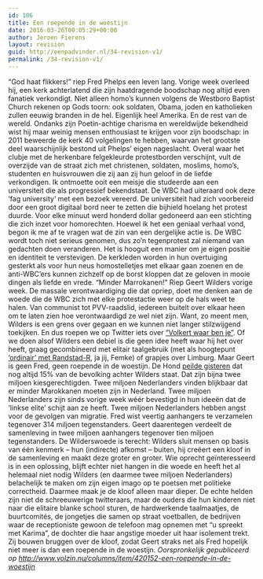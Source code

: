 ```yaml
---
id: 106
title: Een roepende in de woestijn
date: 2016-03-26T00:05:29+00:00
author: Jeroen Fierens
layout: revision
guid: http://eenpadvinder.nl/34-revision-v1/
permalink: /34-revision-v1/
---
```

“God haat flikkers!” riep Fred Phelps een leven lang. Vorige week overleed hij, een kerk achterlatend die zijn haatdragende boodschap nog altijd even fanatiek verkondigt. Niet alleen homo’s kunnen volgens de Westboro Baptist Church rekenen op Gods toorn: ook soldaten, Obama, joden en katholieken zullen eeuwig branden in de hel. Eigenlijk heel Amerika. En de rest van de wereld.  Ondanks zijn Poetin-achtige charisma en wereldwijde bekendheid wist hij maar weinig mensen enthousiast te krijgen voor zijn boodschap: in 2011 beweerde de kerk 40 volgelingen te hebben, waarvan het grootste deel waarschijnlijk bestond uit Phelps’ eigen nageslacht. Overal waar het clubje met de herkenbare felgekleurde protestborden verschijnt, vult de overzijde van de straat zich met christenen, soldaten, moslims, homo’s, studenten en huisvrouwen die zij aan zij hun geloof in de liefde verkondigen. Ik ontmoette ooit een meisje die studeerde aan een universiteit die als progressief bekendstaat. De WBC had uiteraard ook deze ‘fag university’ met een bezoek vereerd. De universiteit had zich voorbereid door een groot digitaal bord neer te zetten die bijhield hoelang het protest duurde. Voor elke minuut werd honderd dollar gedoneerd aan een stichting die zich inzet voor homorechten.  Hoewel ik het een geniaal verhaal vond, begon ik me af te vragen wat de zin van een dergelijke actie is. De WBC wordt toch niet serieus genomen, dus zo’n tegenprotest zal niemand van gedachten doen veranderen. Het is hooguit een manier om je eigen positie en identiteit te verstevigen. De kerkleden worden in hun overtuiging gesterkt als voor hun neus homostelletjes met elkaar gaan zoenen en de anti-WBC’ers kunnen zichzelf op de borst kloppen dat ze geloven in mooie dingen als liefde en vrede.  “Minder Marrokanen!” Riep Geert Wilders vorige week. De massale verontwaardiging die dat opriep, doet me denken aan de woede die de WBC zich met elke protestactie weer op de hals weet te halen. Van communist tot PVV-raadslid, iedereen buitelt over elkaar heen om te laten zien hoe verontwaardigd ze wel niet zijn. Want, zo meent men, Wilders is een grens over gegaan en we kunnen niet langer stilzwijgend toekijken. En dus roepen we op Twitter iets over [“Volkert waar ben je”](https://twitter.com/thijsromer/status/446574714111406081). Of we doen alsof Wilders een debiel is die geen idee heeft waar hij het over heeft, graag gecombineerd met elitair taalgebruik (met als hoogtepunt [‘ordinair’ met Randstad-R](https://twitter.com/FemkeHalsema/status/446393365815644160), ja jij, Femke) of grapjes over Limburg.  Maar Geert is geen Fred, geen roepende in de woestijn. De Hond [peilde gisteren](http://politiek.blog.nl/peilingen/2014/03/23/peiling-de-hond-pvv-verliest-vijf-zetels) dat nog altijd 15% van de bevolking achter Wilders staat. Dat zijn bijna twee miljoen kiesgerechtigden. Twee miljoen Nederlanders vinden blijkbaar dat er minder Marokkanen moeten zijn in Nederland. Twee miljoen Nederlanders zijn sinds vorige week wéér bevestigd in hun ideeën dat de ‘linkse elite’ schijt aan ze heeft. Twee miljoen Nederlanders hebben angst voor de gevolgen van migratie. Fred wist veertig aanhangers te verzamelen tegenover 314 miljoen tegenstanders. Geert daarentegen verdeelt de samenleving in twee miljoen aanhangers tegenover tien miljoen tegenstanders.  De Wilderswoede is terecht: Wilders sluit mensen op basis van één kenmerk – hun (indirecte) afkomst – buiten, hij creëert een kloof in de samenleving en maakt deze groter en groter. Wie oprecht geïnteresseerd is in een oplossing, blijft echter niet hangen in die woede en heeft het al helemaal niet nodig Wilders (en daarmee twee miljoen Nederlanders) belachelijk te maken om zijn eigen imago op te poetsen met politieke correctheid. Daarmee maak je de kloof alleen maar dieper. De echte helden zijn niet de schreeuwerige twitteraars, maar de ouders die hun kinderen niet naar die elitaire blanke school sturen, de hardwerkende taalmaatjes, de buurtcomités, de jongetjes die samen op straat voetballen, de bedrijven waar de receptioniste gewoon de telefoon mag opnemen met “u spreekt met Karima”, de dochter die haar angstige moeder uit haar isolement trekt. Zij bouwen bruggen over de kloof, zodat Geert straks net als Fred hopelijk niet meer is dan een roepende in de woestijn.  *Oorspronkelijk gepubliceerd op http://www.volzin.nu/columns/item/420152-een-roepende-in-de-woestijn*